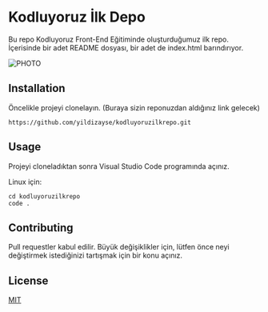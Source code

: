 # Kodluyoruz İlk Depo

Bu repo Kodluyoruz Front-End Eğitiminde oluşturduğumuz ilk repo. İçerisinde bir adet README dosyası, bir adet de index.html barındırıyor.

![PHOTO](https://github.com/yildizayse/kodluyoruzilkrepo/blob/main/KODLUYORUZ%C4%B0LKREPO.PNG)

## Installation
Öncelikle projeyi clonelayın. (Buraya sizin reponuzdan aldığınız link gelecek)
```
https://github.com/yildizayse/kodluyoruzilkrepo.git

```

## Usage

Projeyi cloneladıktan sonra Visual Studio Code programında açınız.

Linux için:
```
cd kodluyoruzilkrepo
code .

```
## Contributing 

Pull requestler kabul edilir. Büyük değişiklikler için, lütfen önce neyi değiştirmek istediğinizi tartışmak için bir konu açınız.

## License
[MIT](https://github.com/yildizayse/kodluyoruzilkrepo/blob/main/LICENSE)



